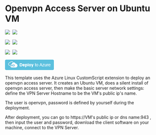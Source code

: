 # Openvpn Access Server on Ubuntu VM

<IMG SRC="https://azurequickstartsservice.blob.core.windows.net/badges/openvpn-access-server-ubuntu/PublicLastTestDate.svg" />&nbsp;
<IMG SRC="https://azurequickstartsservice.blob.core.windows.net/badges/openvpn-access-server-ubuntu/PublicDeployment.svg" />&nbsp;

<IMG SRC="https://azurequickstartsservice.blob.core.windows.net/badges/openvpn-access-server-ubuntu/FairfaxLastTestDate.svg" />&nbsp;
<IMG SRC="https://azurequickstartsservice.blob.core.windows.net/badges/openvpn-access-server-ubuntu/FairfaxDeployment.svg" />&nbsp;

<IMG SRC="https://azurequickstartsservice.blob.core.windows.net/badges/openvpn-access-server-ubuntu/BestPracticeResult.svg" />&nbsp;
<IMG SRC="https://azurequickstartsservice.blob.core.windows.net/badges/openvpn-access-server-ubuntu/CredScanResult.svg" />&nbsp;

<a href="https://portal.azure.com/#create/Microsoft.Template/uri/https%3A%2F%2Fraw.githubusercontent.com%2FAzure%2Fazure-quickstart-templates%2Fmaster%2Fopenvpn-access-server-ubuntu%2Fazuredeploy.json" target="_blank"><img src="https://raw.githubusercontent.com/Azure/azure-quickstart-templates/master/1-CONTRIBUTION-GUIDE/images/deploytoazure.png"/></a>

This template uses the Azure Linux CustomScript extension to deploy an openvpn access server. It creates an Ubuntu VM, does a silent install of openvpn access server, then make the basic server network settings: define the VPN Server Hostname to be the VM's public ip's name.

The user is openvpn, password is defined by yourself during the deployment.

After deployment, you can go to https://VM's public ip or dns name:943 , then input the user and password, download the client software on your machine, connect to the VPN Server.

